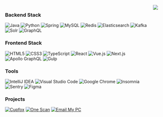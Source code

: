 <img align="right" src="https://github-readme-stats.vercel.app/api?username=Jackeriss&show_icons=true&hide_border=true&theme=material-palenight">

### Backend Stack

![Java](https://img.shields.io/badge/-Java-DE1F27?style=flat-square&logo=java&logoColor=white)
![Python](https://img.shields.io/badge/-Python-3A77A9?style=flat-square&logo=python&logoColor=white)
![Spring](https://img.shields.io/badge/-Spring-6DB33F?style=flat-square&logo=spring&logoColor=white)
![MySQL](https://img.shields.io/badge/-MySQL-0F768E?style=flat-square&logo=mysql&logoColor=white)
![Redis](https://img.shields.io/badge/-Redis-DC382D?style=flat-square&logo=redis&logoColor=white)
![Elasticsearch](https://img.shields.io/badge/-Elasticsearch-1279C9?style=flat-square&logo=elasticsearch&logoColor=white)
![Kafka](https://img.shields.io/badge/-Kafka-000000?style=flat-square&logo=apache-kafka&logoColor=white)
![Solr](https://img.shields.io/badge/-Solr-D9411E?style=flat-square&logo=apache-solr&logoColor=white)
![GraphQL](https://img.shields.io/badge/-GraphQL-E10098?style=flat-square&logo=graphql&logoColor=white)

### Frontend Stack

![HTML5](https://img.shields.io/badge/-HTML5-E34F26?style=flat-square&logo=html5&logoColor=white)
![CSS3](https://img.shields.io/badge/-CSS3-1572B6?style=flat-square&logo=css3&logoColor=white)
![TypeScript](https://img.shields.io/badge/-TypeScript-007ACC?style=flat-square&logo=typescript&logoColor=white)
![React](https://img.shields.io/badge/-React-61DAFB?style=flat-square&logo=react&logoColor=white)
![Vue.js](https://img.shields.io/badge/-Vue.js-4FC08D?style=flat-square&logo=vue.js&logoColor=white)
![Next.js](https://img.shields.io/badge/-Next.js-000000?style=flat-square&logo=next.js&logoColor=white)
![Apollo GraphQL](https://img.shields.io/badge/-Apollo%20GraphQL-311C87?style=flat-square&logo=apollo-graphql&logoColor=white)
![Gulp](https://img.shields.io/badge/-Gulp-CF4647?style=flat-square&logo=gulp&logoColor=white)

### Tools

![IntelliJ IDEA](https://img.shields.io/badge/-IntelliJ%20IDEA-000000?style=flat-square&logo=intellij-idea&logoColor=white)
![Visual Studio Code](https://img.shields.io/badge/-Visual%20Studio%20Code-007ACC?style=flat-square&logo=visual-studio-code&logoColor=white)
![Google Chrome](https://img.shields.io/badge/-Google%20Chrome-4285F4?style=flat-square&logo=google-chrome&logoColor=white)
![Insomnia](https://img.shields.io/badge/-Insomnia-5849BE?style=flat-square&logo=insomnia&logoColor=white)
![Sentry](https://img.shields.io/badge/-Sentry-362D59?style=flat-square&logo=sentry&logoColor=white)
![Figma](https://img.shields.io/badge/-Figma-000000?style=flat-square&logo=figma&logoColor=white)

### Projects
[![Cupfox](https://img.shields.io/badge/Cupfox-db542f?style=flat-square)](https://www.cupfox.com)
[![One Scan](https://img.shields.io/badge/One%20Scan-ff87d4?style=flat-square)](https://one-scan.jackeriss.com)
[![Email My PC](https://img.shields.io/badge/Email%20My%20PC-252c37?style=flat-square)](https://jackeriss.github.io/email_my_pc)
